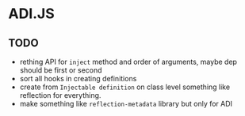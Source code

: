 # ADI.JS

## TODO

- rething API for `inject` method and order of arguments, maybe dep should be first or second
- sort all hooks in creating definitions
- create from `Injectable definition` on class level something like reflection for everything.
- make something like `reflection-metadata` library but only for ADI
